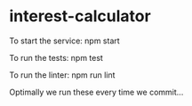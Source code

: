 # interest-calculator

To start the service:
npm start

To run the tests:
npm test

To run the linter:
npm run lint


Optimally we run these every time we commit...
